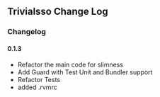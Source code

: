 ## Trivialsso Change Log ##
### Changelog ###
#### 0.1.3 ####

- Refactor the main code for slimness
- Add Guard with Test Unit and Bundler support
- Refactor Tests
- added .rvmrc
